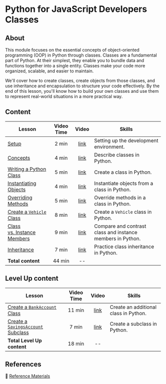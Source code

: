 <h1>
  <span class="prefix">Python for JavaScript Developers</span>
  <span class="headline">Classes</span>
</h1>

## About

This module focuses on the essential concepts of object-oriented programming (OOP) in Python through classes. Classes are a fundamental part of Python. At their simplest, they enable you to bundle data and functions together into a single entity. Classes make your code more organized, scalable, and easier to maintain.

We'll cover how to create classes, create objects from those classes, and use inheritance and encapsulation to structure your code effectively. By the end of this lesson, you'll know how to build your own classes and use them to represent real-world situations in a more practical way.

## Content

| Lesson | Video Time | Video | Skills |
| ------ | :--------: | :---: | ------ |
| [Setup](../setup/README.md)                                          |  2 min | [link](https://generalassembly.wistia.com/medias/ws2n5chhdx) | Setting up the development environment.                    |
| [Concepts](../concepts/README.md)                                    |  4 min | [link](https://generalassembly.wistia.com/medias/5xle6zxl5n) | Describe classes in Python.                                |
| [Writing a Python Class](../writing-a-python-class/README.md)        |  5 min | [link](https://generalassembly.wistia.com/medias/to51e2bjb5) | Create a class in Python.                                  |
| [Instantiating Objects](../instantiating-objects/README.md)          |  4 min | [link](https://generalassembly.wistia.com/medias/ndsphtq71y) | Instantiate objects from a class in Python.                |
| [Overriding Methods](../overriding-methods/README.md)                |  5 min | [link](https://generalassembly.wistia.com/medias/uasymeu7ii) | Override methods in a class in Python.                     |
| [Create a `Vehicle` Class](../create-a-vehicle-class/README.md)      |  8 min | [link](https://generalassembly.wistia.com/medias/yos34a62cu) | Create a `Vehicle` class in Python.                        |
| [Class vs. Instance Members](../class-vs-instance-members/README.md) |  9 min | [link](https://generalassembly.wistia.com/medias/gcxy5vgnrk) | Compare and contrast class and instance members in Python. |
| [Inheritance](../inheritance/README.md)                              |  7 min | [link](https://generalassembly.wistia.com/medias/itsu9ccgtx) | Practice class inheritance in Python.                      |
| **Total content**                                                    | 44 min | --                                                           |                                                            |

## Level Up content

| Lesson | Video Time | Video | Skills |
| ------ | :--------: | :---: | ------ |
| [Create a `BankAccount` Class](../create-a-bank-account-class/README.md)             | 11 min | [link](https://generalassembly.wistia.com/medias/1kjuvlka27) | Create an additional class in Python. |
| [Create a `SavingsAccount` Subclass](../create-a-savings-account-subclass/README.md) |  7 min | [link](https://generalassembly.wistia.com/medias/ne1fr6qqt4) | Create a subclass in Python.          |
| **Total Level Up content**                                                           | 18 min | --                                                           |                                       |

## References

📖 [Reference Materials](../references/README.md)
